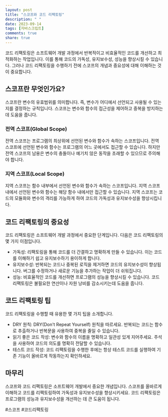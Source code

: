 ```yaml
---
layout: post
title: "스코프와 코드 리팩토링"
description: " "
date: 2023-09-14
tags: [자바스크립트]
comments: true
share: true
---
```


코드 리팩토링은 소프트웨어 개발 과정에서 반복적이고 비효율적인 코드를 개선하고 최적화하는 작업입니다. 이를 통해 코드의 가독성, 유지보수성, 성능을 향상시킬 수 있습니다. 그러나 코드 리팩토링을 수행하기 전에 스코프의 개념과 중요성에 대해 이해하는 것이 중요합니다.

## 스코프란 무엇인가요?

스코프란 변수의 유효범위를 의미합니다. 즉, 변수가 어디에서 선언되고 사용될 수 있는지를 결정하는 규칙입니다. 스코프는 변수와 함수의 접근성을 제어하고 중복을 방지하는 데 도움을 줍니다.

### 전역 스코프(Global Scope)

전역 스코프는 프로그램의 최상위에 선언된 변수와 함수가 속하는 스코프입니다. 전역 스코프에 선언된 변수와 함수는 프로그램의 어느 곳에서도 접근할 수 있습니다. 하지만 전역 스코프의 남용은 변수의 충돌이나 예기치 않은 동작을 초래할 수 있으므로 주의해야 합니다.

### 지역 스코프(Local Scope)

지역 스코프는 함수 내부에서 선언된 변수와 함수가 속하는 스코프입니다. 지역 스코프 내에서 선언된 변수와 함수는 해당 함수 내에서만 접근할 수 있습니다. 지역 스코프는 코드의 모듈화와 변수의 격리를 가능하게 하여 코드의 가독성과 유지보수성을 향상시킵니다.

## 코드 리팩토링의 중요성

코드 리팩토링은 소프트웨어 개발 과정에서 중요한 단계입니다. 다음은 코드 리팩토링의 몇 가지 이점입니다.

- 가독성: 리팩토링을 통해 코드를 더 간결하고 명확하게 만들 수 있습니다. 이는 코드를 이해하기 쉽고 유지보수하기 용이하게 합니다.
- 유지보수성: 반복되는 코드나 중복된 로직을 제거하면 코드의 유지보수성이 향상됩니다. 버그를 수정하거나 새로운 기능을 추가하는 작업이 더 쉬워집니다.
- 성능: 비효율적인 코드를 개선하면 프로그램의 성능을 향상시킬 수 있습니다. 코드 리팩토링은 불필요한 연산이나 자원 낭비를 감소시키는데 도움을 줍니다.

## 코드 리팩토링 팁

코드 리팩토링을 수행할 때 유용한 몇 가지 팁을 소개합니다.

- DRY 원칙: DRY(Don't Repeat Yourself) 원칙을 따르세요. 반복되는 코드는 함수로 추출하거나 반복문을 사용하여 중복을 줄일 수 있습니다.
- 읽기 좋은 코드 작성: 변수와 함수의 이름을 명확하고 일관성 있게 지어주세요. 주석을 사용하여 코드의 의도를 명확히 전달할 수 있습니다.
- 테스트 코드 작성: 코드 리팩토링을 수행한 후에는 항상 테스트 코드를 실행하여 기존 기능이 올바르게 작동하는지 확인하세요.

## 마무리

스코프와 코드 리팩토링은 소프트웨어 개발에서 중요한 개념입니다. 스코프를 올바르게 이해하고 코드를 리팩토링하여 가독성과 유지보수성을 향상시키세요. 코드 리팩토링은 프로그램의 성능과 유지보수성을 개선하는 데 큰 도움이 됩니다.

#스코프 #코드리팩토링